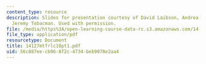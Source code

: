 ```yaml
---
content_type: resource
description: Slides for presentation courtesy of David Laibson, Andrea Repetto, and
  Jeremy Tobacman. Used with permission.
file: /media/https%3A/open-learning-course-data-rc.s3.amazonaws.com/14-127-behavioral-economics-and-finance-spring-2004/56c087eecb968f2c4734beb9078e2aa4_14127mtfrlc10pt1.pdf
file_type: application/pdf
resourcetype: Document
title: 14127mtfrlc10pt1.pdf
uid: 56c087ee-cb96-8f2c-4734-beb9078e2aa4
---
```

